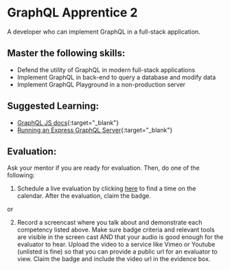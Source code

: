 # GraphQL Apprentice 2

A developer who can implement GraphQL in a full-stack application.

## Master the following skills:

- Defend the utility of GraphQL in modern full-stack applications
- Implement GraphQL in back-end to query a database and modify data
- Implement GraphQL Playground in a non-production server

## Suggested Learning:

- [GraphQL JS docs](https://graphql.org/graphql-js/){:target="\_blank"}
- [Running an Express GraphQL Server](https://graphql.org/graphql-js/running-an-express-graphql-server/){:target="\_blank"}

## Evaluation:

Ask your mentor if you are ready for evaluation. Then, do one of the following:

1. Schedule a live evaluation by clicking [here](https://api.logro.io/widget/appointment/codex-evals/full-stack) to find a time on the calendar. After the evaluation, claim the badge.

or

2. Record a screencast where you talk about and demonstrate each competency listed above. Make sure badge criteria and relevant tools are visible in the screen cast AND that your audio is good enough for the evaluator to hear. Upload the video to a service like Vimeo or Youtube (unlisted is fine) so that you can provide a public url for an evaluator to view. Claim the badge and include the video url in the evidence box.

